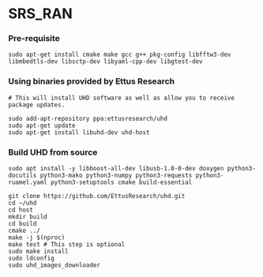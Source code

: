 # SRS_RAN

### Pre-requisite
```
sudo apt-get install cmake make gcc g++ pkg-config libfftw3-dev libmbedtls-dev libsctp-dev libyaml-cpp-dev libgtest-dev
```

### Using binaries provided by Ettus Research
```
# This will install UHD software as well as allow you to receive package updates.

sudo add-apt-repository ppa:ettusresearch/uhd
sudo apt-get update
sudo apt-get install libuhd-dev uhd-host
```

### Build UHD from source
```
sudo apt install -y libboost-all-dev libusb-1.0-0-dev doxygen python3-docutils python3-mako python3-numpy python3-requests python3-ruamel.yaml python3-setuptools cmake build-essential

git clone https://github.com/EttusResearch/uhd.git
cd ~/uhd
cd host
mkdir build
cd build
cmake ../
make -j $(nproc)
make test # This step is optional
sudo make install
sudo ldconfig
sudo uhd_images_downloader
```
